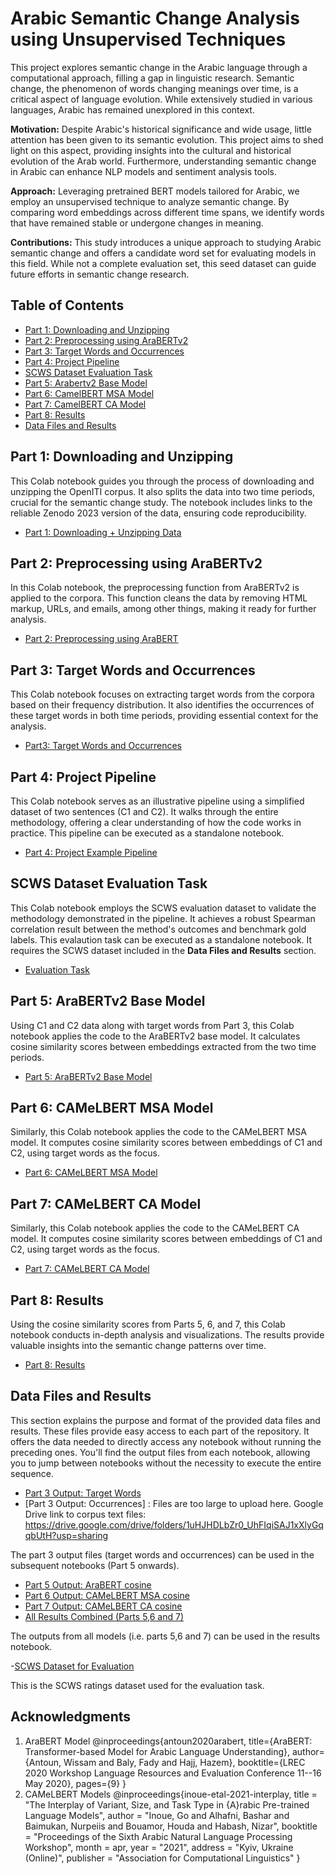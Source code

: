 # Arabic Semantic Change Analysis using Unsupervised Techniques

This project explores semantic change in the Arabic language through a computational approach, filling a gap in linguistic research. Semantic change, the phenomenon of words changing meanings over time, is a critical aspect of language evolution. While extensively studied in various languages, Arabic has remained unexplored in this context.

**Motivation:** Despite Arabic's historical significance and wide usage, little attention has been given to its semantic evolution. This project aims to shed light on this aspect, providing insights into the cultural and historical evolution of the Arab world. Furthermore, understanding semantic change in Arabic can enhance NLP models and sentiment analysis tools.

**Approach:** Leveraging pretrained BERT models tailored for Arabic, we employ an unsupervised technique to analyze semantic change. By comparing word embeddings across different time spans, we identify words that have remained stable or undergone changes in meaning.

**Contributions:** This study introduces a unique approach to studying Arabic semantic change and offers a candidate word set for evaluating models in this field. While not a complete evaluation set, this seed dataset can guide future efforts in semantic change research.

## Table of Contents
- [Part 1: Downloading and Unzipping](#part-1-downloading-and-unzipping)
- [Part 2: Preprocessing using AraBERTv2](#part-2-preprocessing-using-arabertv2)
- [Part 3: Target Words and Occurrences](#part-3-target-words-and-occurrences)
- [Part 4: Project Pipeline](#part-4-project-pipeline)
- [SCWS Dataset Evaluation Task](#scws-dataset-evaluation-task)
- [Part 5: Arabertv2 Base Model](#part-5-arabertv2-base-model)
- [Part 6: CamelBERT MSA Model](#part-6-camelbert-msa-model)
- [Part 7: CamelBERT CA Model](#part-7-camelbert-ca-model)
- [Part 8: Results](#part-8-results)
- [Data Files and Results](#data-files-and-results)

## Part 1: Downloading and Unzipping
This Colab notebook guides you through the process of downloading and unzipping the OpenITI corpus. It also splits the data into two time periods, crucial for the semantic change study. The notebook includes links to the reliable Zenodo 2023 version of the data, ensuring code reproducibility.
- [Part 1: Downloading + Unzipping Data](Part_1_download_+_unzip.ipynb)

## Part 2: Preprocessing using AraBERTv2
In this Colab notebook, the preprocessing function from AraBERTv2 is applied to the corpora. This function cleans the data by removing HTML markup, URLs, and emails, among other things, making it ready for further analysis.
- [Part 2: Preprocessing using AraBERT](Part_2_Preprocessing_using_AraBERTv2.ipynb)

## Part 3: Target Words and Occurrences
This Colab notebook focuses on extracting target words from the corpora based on their frequency distribution. It also identifies the occurrences of these target words in both time periods, providing essential context for the analysis.
- [Part3: Target Words and Occurrences](Part_3_Target_Words_+_Occurrences.ipynb)
  
## Part 4: Project Pipeline
This Colab notebook serves as an illustrative pipeline using a simplified dataset of two sentences (C1 and C2). It walks through the entire methodology, offering a clear understanding of how the code works in practice. This pipeline can be executed as a standalone notebook. 
- [Part 4: Project Example Pipeline](Part_4_Project_Pipeline.ipynb)

## SCWS Dataset Evaluation Task
This Colab notebook employs the SCWS evaluation dataset to validate the methodology demonstrated in the pipeline. It achieves a robust Spearman correlation result between the method's outcomes and benchmark gold labels. This evalaution task can be executed as a standalone notebook. It requires the SCWS dataset included in the **Data Files and Results** section. 
- [Evaluation Task](SCWS_dataset_evaluation_task.ipynb)

## Part 5: AraBERTv2 Base Model
Using C1 and C2 data along with target words from Part 3, this Colab notebook applies the code to the AraBERTv2 base model. It calculates cosine similarity scores between embeddings extracted from the two time periods.
- [Part 5: AraBERTv2 Base Model](Part_5_Arabertv2_Base.ipynb)

## Part 6: CAMeLBERT MSA Model
Similarly, this Colab notebook applies the code to the CAMeLBERT MSA model. It computes cosine similarity scores between embeddings of C1 and C2, using target words as the focus.
- [Part 6: CAMeLBERT MSA Model](Part_6_CAMeLBERT_MSA.ipynb)

## Part 7: CAMeLBERT CA Model
Similarly, this Colab notebook applies the code to the CAMeLBERT CA model. It computes cosine similarity scores between embeddings of C1 and C2, using target words as the focus.
- [Part 7: CAMeLBERT CA Model](Part_7_CAMeLBERT_CA.ipynb)

## Part 8: Results
Using the cosine similarity scores from Parts 5, 6, and 7, this Colab notebook conducts in-depth analysis and visualizations. The results provide valuable insights into the semantic change patterns over time.
- [Part 8: Results](Part_8_Results.ipynb)

## Data Files and Results
This section explains the purpose and format of the provided data files and results. These files provide easy access to each part of the repository. It offers the data needed to directly access any notebook without running the preceding ones. You'll find the output files from each notebook, allowing you to jump between notebooks without the necessity to execute the entire sequence. 
- [Part 3 Output: Target Words](target_words.pkl)
- [Part 3 Output: Occurrences] : Files are too large to upload here. Google Drive link to corpus text files: https://drive.google.com/drive/folders/1uHJHDLbZr0_UhFIqiSAJ1xXlyGqqbUtH?usp=sharing

The part 3 output files (target words and occurrences) can be used in the subsequent notebooks (Part 5 onwards). 

- [Part 5 Output: AraBERT cosine](cosine_Arabertb.csv)
- [Part 6 Output: CAMeLBERT MSA cosine](cosine_MSA.csv)
- [Part 7 Output: CAMeLBERT CA cosine](cosine_CA.csv)
- [All Results Combined (Parts 5,6 and 7)](Results.pkl)

The outputs from all models (i.e. parts 5,6 and 7) can be used in the results notebook. 

-[SCWS Dataset for Evaluation](ratings.txt)

This is the SCWS ratings dataset used for the evaluation task. 

## Acknowledgments
1. AraBERT Model
@inproceedings{antoun2020arabert,
  title={AraBERT: Transformer-based Model for Arabic Language Understanding},
  author={Antoun, Wissam and Baly, Fady and Hajj, Hazem},
  booktitle={LREC 2020 Workshop Language Resources and Evaluation Conference 11--16 May 2020},
  pages={9}
}
2. CAMeLBERT Models
@inproceedings{inoue-etal-2021-interplay,
    title = "The Interplay of Variant, Size, and Task Type in {A}rabic Pre-trained Language Models",
    author = "Inoue, Go  and
      Alhafni, Bashar  and
      Baimukan, Nurpeiis  and
      Bouamor, Houda  and
      Habash, Nizar",
    booktitle = "Proceedings of the Sixth Arabic Natural Language Processing Workshop",
    month = apr,
    year = "2021",
    address = "Kyiv, Ukraine (Online)",
    publisher = "Association for Computational Linguistics"
}

